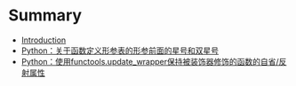 # Summary

* [Introduction](README.md)
* [Python：关于函数定义形参表的形参前面的星号和双星号](pythonff1a-guan-yu-han-shu-ding-yi-xing-can-biao-de-xing-can-qian-mian-de-xing-hao-he-shuang-xing-hao.md)
* [Python：使用functools.update_wrapper保持被装饰器修饰的函数的自省/反射属性](pythonshi-yong-functools-update-wrapper-bao-chi-bei-zhuang-shi-qi-xiu-shi-de-han-shu-de-zi-sheng-3001-fan-she-xiang-guan-de-shu-xing.md)



